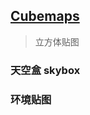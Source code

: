 ## [Cubemaps](https://learnopengl-cn.github.io/04%20Advanced%20OpenGL/06%20Cubemaps/)
> 立方体贴图

### 天空盒 skybox

### 环境贴图 

